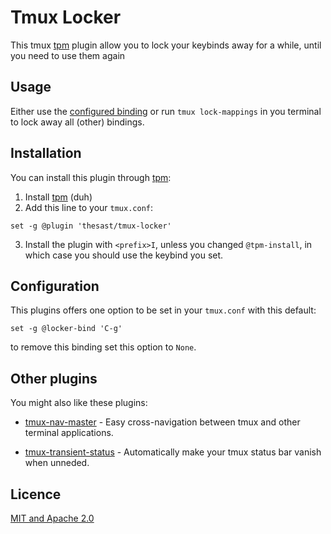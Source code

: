 Tmux Locker
=======

This tmux [tpm](https://github.com/tmux-plugins/tpm) plugin allow you to lock your keybinds away for a while, until you need to use them again
<!--
Preview
-------

![img/preview.gif](img/preview.gif)   -->

Usage
-----

Either use the [configured binding](#configuration) or run `tmux lock-mappings` in you terminal to lock away all (other) bindings.

Installation
------------

You can install this plugin through [tpm](https://github.com/tmux-plugins/tpm):
1. Install [tpm](https://github.com/tmux-plugins/tpm) (duh)  
2. Add this line to your `tmux.conf`:  
```tmux
set -g @plugin 'thesast/tmux-locker'
```
3. Install the plugin with `<prefix>I`, unless you changed `@tpm-install`, in which case you should use the keybind you set.

Configuration
-------------

This plugins offers one option to be set in your `tmux.conf` with this default:
```tmux
set -g @locker-bind 'C-g'
```
to remove this binding set this option to `None`.

Other plugins
-------------

You might also like these plugins:

  - [tmux-nav-master](https://github.com/TheSast/tmux-nav-master) - Easy cross-navigation between tmux and other terminal applications. 

  - [tmux-transient-status](https://github.com/TheSast/tmux-transient-status) - Automatically make your tmux status bar vanish when unneded. 

Licence
-------

[MIT and Apache 2.0](COPYRIGHT.md)
